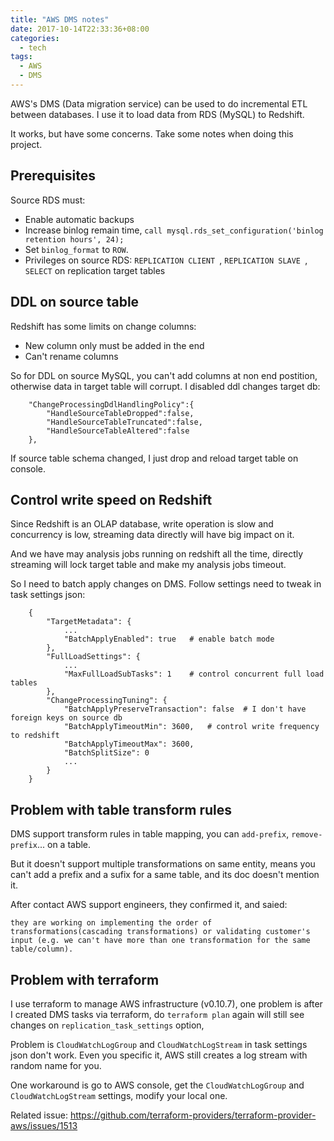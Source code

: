 ```yaml
---
title: "AWS DMS notes"
date: 2017-10-14T22:33:36+08:00
categories:
  - tech
tags:
  - AWS
  - DMS
---
```


AWS's DMS (Data migration service) can be used to do incremental ETL between databases. I use it to load data from RDS (MySQL) to Redshift.

It works, but have some concerns. Take some notes when doing this project.

## Prerequisites

Source RDS must:

- Enable automatic backups
- Increase binlog remain time, `call mysql.rds_set_configuration('binlog retention hours', 24);`
- Set `binlog_format` to `ROW`.
- Privileges on source RDS: `REPLICATION CLIENT `, `REPLICATION SLAVE `, `SELECT` on replication target tables

## DDL on source table

Redshift has some limits on change columns:

- New column only must be added in the end
- Can't rename columns

So for DDL on source MySQL, you can't add columns at non end postition, otherwise data in target table will corrupt. I disabled ddl changes target db:

        "ChangeProcessingDdlHandlingPolicy":{  
            "HandleSourceTableDropped":false,
            "HandleSourceTableTruncated":false,
            "HandleSourceTableAltered":false
        },
    
If source table schema changed, I just drop and reload target table on console.

## Control write speed on Redshift

Since Redshift is an OLAP database, write operation is slow and concurrency is low, streaming data directly will have big impact on it.

And we have may analysis jobs running on redshift all the time, directly streaming will lock target table and make my analysis jobs timeout.

So I need to batch apply changes on DMS. Follow settings need to tweak in task settings json:

        {
            "TargetMetadata": {
                ...
                "BatchApplyEnabled": true   # enable batch mode
            },
            "FullLoadSettings": {
                ...
                "MaxFullLoadSubTasks": 1    # control concurrent full load tables
            },
            "ChangeProcessingTuning": {
                "BatchApplyPreserveTransaction": false  # I don't have foreign keys on source db    
                "BatchApplyTimeoutMin": 3600,   # control write frequency to redshift
                "BatchApplyTimeoutMax": 3600,
                "BatchSplitSize": 0
                ...
            }
        }

## Problem with table transform rules

DMS support transform rules in table mapping, you can `add-prefix`, `remove-prefix`... on a table.

But it doesn't support multiple transformations on same entity, means you can't add a prefix and a sufix for a same table, and its doc doesn't mention it.

After contact AWS support engineers, they confirmed it, and saied:

    they are working on implementing the order of transformations(cascading transformations) or validating customer's input (e.g. we can't have more than one transformation for the same table/column).

## Problem with terraform

I use terraform to manage AWS infrastructure (v0.10.7), one problem is after I created DMS tasks via terraform, do `terraform plan` again will still see changes on `replication_task_settings` option,  

Problem is `CloudWatchLogGroup` and `CloudWatchLogStream` in task settings json don't work. Even you specific it,
AWS still creates a log stream with random name for you.

One workaround is go to AWS console, get the `CloudWatchLogGroup` and `CloudWatchLogStream` settings, modify your local one.

Related issue: https://github.com/terraform-providers/terraform-provider-aws/issues/1513